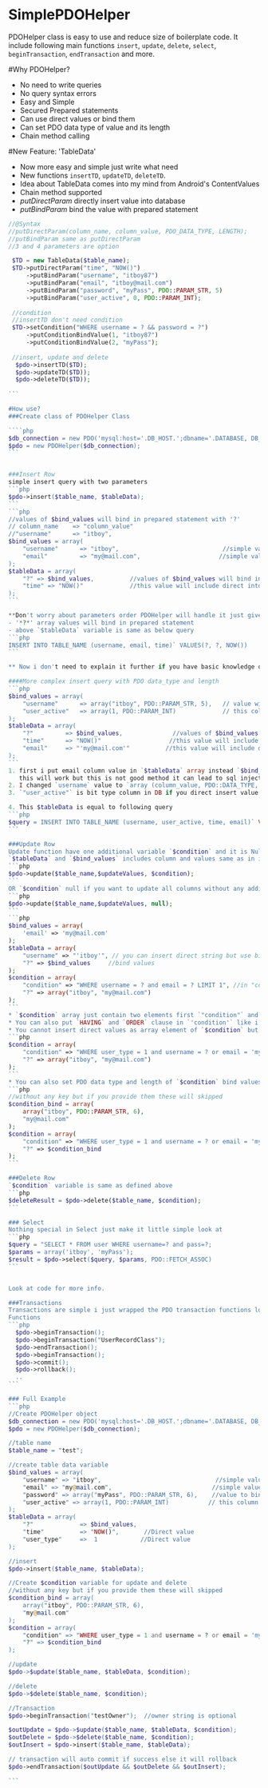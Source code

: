 # SimplePDOHelper
PDOHelper class is easy to use and reduce size of boilerplate code.
It include following main functions `insert`, `update`, `delete`, `select`, `beginTransaction`, `endTransaction` and more.

#Why PDOHelper?

* No need to write queries
* No query syntax errors
* Easy and Simple
* Secured Prepared statements
* Can use direct values or bind them
* Can set PDO data type of value and its length
* Chain method calling

#New Feature: 'TableData'
 * Now more easy and simple just write what need  
 * New functions `insertTD`, `updateTD`, `deleteTD`.
 * Idea about TableData comes into my mind from Android's ContentValues
 * Chain method supported
 * *putDirectParam* directly insert value into database
 * *putBindParam* bind the value with prepared statement
 
````php
//@Syntax
//putDirectParam(column_name, column_value, PDO_DATA_TYPE, LENGTH);
//putBindParam same as putDirectParam
//3 and 4 parameters are option

 $TD = new TableData($table_name);
 $TD->putDirectParam("time", "NOW()")
     ->putBindParam("username", "itboy87")
     ->putBindParam("email", "itboy@mail.com")
     ->putBindParam("password", "myPass", PDO::PARAM_STR, 5)
     ->putBindParam("user_active", 0, PDO::PARAM_INT);
 
 //condition
 //insertTD don't need condition
 $TD->setCondition("WHERE username = ? && password = ?")
     ->putConditionBindValue(1, "itboy87")
     ->putConditionBindValue(2, "myPass");
     
 //insert, update and delete
  $pdo->insertTD($TD);   
  $pdo->updateTD($TD));  
  $pdo->deleteTD($TD));
  
```

#How use?
###Create class of PDOHelper Class

````php
$db_connection = new PDO('mysql:host='.DB_HOST.';dbname='.DATABASE, DB_USER, DB_PASS,$pdo_options);
$pdo = new PDOHelper($db_connection);
```


###Insert Row
simple insert query with two parameters
```php
$pdo->insert($table_name, $tableData);
```
```php
//values of $bind_values will bind in prepared statement with '?'
// column_name    => "column_value"
//"username"      => "itboy",
$bind_values = array(
    "username"      => "itboy",                             //simple value
    "email"         => "my@mail.com",                      //simple value
);
$tableData = array(
    "?" => $bind_values,          //values of $bind_values will bind in prepared statement with '?'                          
    "time" => "NOW()"             //this value will include direct into query
);
```  

**Don't worry about parameters order PDOHelper will handle it just give right value to right column.**   
- '*?*' array values will bind in prepared statement
- above `$tableData` variable is same as below query  
```php
INSERT INTO TABLE_NAME (username, email, time)` VALUES(?, ?, NOW())
```

** Now i don't need to explain it further if you have basic knowledge of prepared statements then you should know where is magic. **

####More complex insert query with PDO data_type and length
```php
$bind_values = array(
    "username"      => array("itboy", PDO::PARAM_STR, 5),   // value with data_type and length
    "user_active"   => array(1, PDO::PARAM_INT)             // this column is type of BIT(1) and will bind with int type
);
$tableData = array(
    "?"         => $bind_values,              //values of $bind_values will bind in prepared statement                          
    "time"      => "NOW()"                   //this value will include direct into query
    "email"     => "'my@mail.com'"          //this value will include direct into query
);
```
1. first i put email column value in `$tableData` array instead `$bind_values` now it will not bind and directly entered into email column
   this will work but this is not good method it can lead to sql injection google it for more information.
2. I changed `username` value to `array (column_value, PDO::DATA_TYPE, length)`. You can use PDO data types and set length of value
3. `"user_active"` is bit type column in DB if you direct insert value into it you will get exception so i set its type to `PDO::PARAM_INT`.

4. This $tableData is equal to following query  
```php
$query = INSERT INTO TABLE_NAME (username, user_active, time, email)` VALUES (?, ?, NOW(), 'my@mail.com');
```

###Update Row
Update function have one additional variable `$condition` and it is NullAble.
`$tableData` and `$bind_values` includes column and values same as in insert.  
```php
$pdo->update($table_name,$updateValues, $condition);
```
OR `$condition` null if you want to update all columns without any additional clause
```php
$pdo->update($table_name,$updateValues, null);
```
```php
$bind_values = array(
    'email' => 'my@mail.com'
);
$tableData = array(
    "username" => "'itboy'", // you can insert direct string but use bind value instead
    "?" => $bind_values     //bind values
);
$condition = array(
    "condition" => "WHERE username = ? and email = ? LIMIT 1", //in "condition" you can add addition clause as well like having or order
    "?" => array("itboy", "my@mail.com")
);
```
* `$condition` array just contain two elements first `"condition"` and second `"?"`. Don't set `"?"`if there is no "?" in `"condition"`.
* You can also put `HAVING` and `ORDER` clause in `'condition'` like i put `LIMIT 1`.
* You cannot insert direct values as array element of `$condition` but you can put in `"condition"` element like that
```php
$condition = array(
    "condition" => "WHERE user_type = 1 and username = ? or email = 'my@mail.com' ",
    "?" => array("itboy", "my@mail.com")
);
```
* You can also set PDO data type and length of `$condition` bind values
```php
//without any key but if you provide them these will skipped
$condition_bind = array(
    array("itboy", PDO::PARAM_STR, 6),
    "my@mail.com"
);
$condition = array(
    "condition" => "WHERE user_type = 1 and username = ? or email = 'my@mail.com' ",
    "?" => $condition_bind
);
```

###Delete Row
`$condition` variable is same as defined above  
```php
$deleteResult = $pdo->delete($table_name, $condition);
```

### Select
Nothing special in Select just make it little simple look at  
```php
$query = "SELECT * FROM user WHERE username=? and pass=?;
$params = array('itboy', 'myPass');
$result = $pdo->select($query, $params, PDO::FETCH_ASSOC)
```


Look at code for more info.

###Transactions
Transactions are simple i just wrapped the PDO transaction functions look at code.  
Functions  
```php
  $pdo->beginTransaction();
  $pdo->beginTransaction("UserRecordClass");
  $pdo->endTransaction();
  $pdo->beginTransaction();
  $pdo->commit();
  $pdo->rollback();
  ..
```

### Full Example
```php
//Create PDOHelper object
$db_connection = new PDO('mysql:host='.DB_HOST.';dbname='.DATABASE, DB_USER, DB_PASS,$pdo_options); 
$pdo = new PDOHelper($db_connection);

//table name
$table_name = "test";

//create table data variable
$bind_values = array(
    "username" => "itboy",                                //simple value
    "email" => "my@mail.com",                            //simple value
    "password" => array("myPass", PDO::PARAM_STR, 6),    //value to bind with type and length
    "user_active" => array(1, PDO::PARAM_INT)           // this column is type of BIT(1) and will bind with int type
);
$tableData = array(
    "?"             => $bind_values,
    "time"          => "NOW()",       //Direct value
    "user_type"     =>  1            //Direct value
);

//insert
$pdo->insert($table_name, $tableData);

//Create $condition variable for update and delete
//without any key but if you provide them these will skipped
$condition_bind = array(
    array("itboy", PDO::PARAM_STR, 6),
    "my@mail.com"
);
$condition = array(
    "condition" => "WHERE user_type = 1 and username = ? or email = 'my@mail.com' ",
    "?" => $condition_bind
);

//update
$pdo->$update($table_name, $tableData, $condition);

//delete
$pdo->$delete($table_name, $condition);

//Transaction
$pdo->beginTransaction("testOwner");  //owner string is optional

$outUpdate = $pdo->$update($table_name, $tableData, $condition);
$outDelete = $pdo->$delete($table_name, $condition);
$outInsert = $pdo->insert($table_name, $tableData);

// transaction will auto commit if success else it will rollback
$pdo->endTransaction($outUpdate && $outDelete && $outInsert);

```
